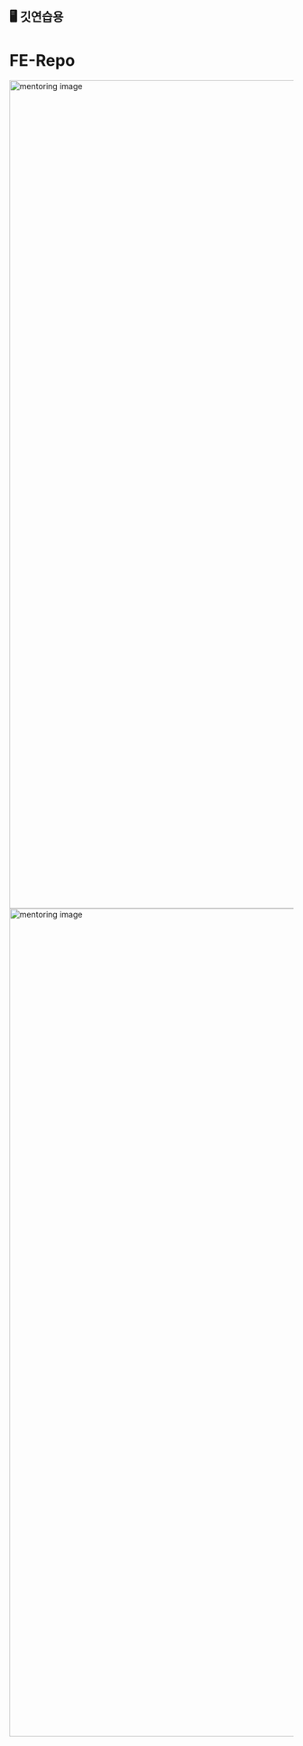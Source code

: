 ## 🖥️  깃연습용
# FE-Repo

<img width="1470" alt="mentoring image" src="https://github.com/user-attachments/assets/153569c2-28ad-4c1c-bd36-819c3902eae1">
<img width="1470" alt="mentoring image" src="https://github.com/user-attachments/assets/f6d5074d-798c-4995-80e9-c3c04ed61e4a">

